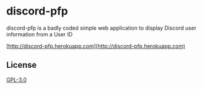 # discord-pfp

discord-pfp is a badly coded simple web application to display Discord user information from a User ID

[http://discord-pfp.herokuapp.com](http://discord-pfp.herokuapp.com)

## License
[GPL-3.0](https://choosealicense.com/licenses/gpl-3.0/)
